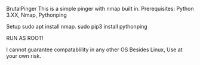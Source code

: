 BrutalPinger
This is a simple pinger with nmap built in.
Prerequisites: 
Python 3.XX, Nmap, Pythonping

Setup 
sudo apt install nmap. 
sudo pip3 install pythonping

RUN AS ROOT!

I cannot guarantee compatablility in any other OS Besides Linux, Use at your own risk.
